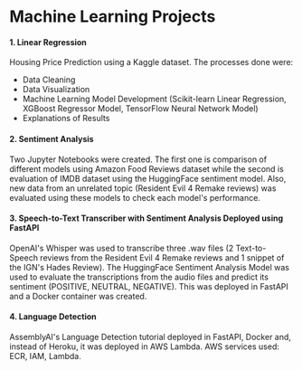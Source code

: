 # Machine Learning Projects

#### 1. Linear Regression
Housing Price Prediction using a Kaggle dataset. The processes done were:
  - Data Cleaning 
  - Data Visualization
  - Machine Learning Model Development (Scikit-learn Linear Regression, XGBoost Regressor Model, TensorFlow Neural Network Model) 
  - Explanations of Results

#### 2. Sentiment Analysis
Two Jupyter Notebooks were created. The first one is comparison of different models using Amazon Food Reviews dataset while the second is evaluation of IMDB dataset using the HuggingFace sentiment model. Also, new data from an unrelated topic (Resident Evil 4 Remake reviews) was evaluated using these models to check each model's performance.

#### 3. Speech-to-Text Transcriber with Sentiment Analysis Deployed using FastAPI
OpenAI's Whisper was used to transcribe three .wav files (2 Text-to-Speech reviews from the Resident Evil 4 Remake reviews and 1 snippet of the IGN's Hades Review). The HuggingFace Sentiment Analysis Model was used to evaluate the transcriptions from the audio files and predict its sentiment (POSITIVE, NEUTRAL, NEGATIVE). This was deployed in FastAPI and a Docker container was created.  

#### 4. Language Detection
AssemblyAI's Language Detection tutorial deployed in FastAPI, Docker and, instead of Heroku, it was deployed in AWS Lambda. AWS services used: ECR, IAM, Lambda.
